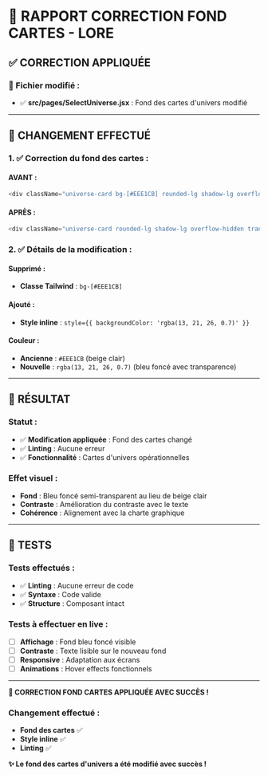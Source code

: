 # 🎲 RAPPORT CORRECTION FOND CARTES - LORE

## ✅ **CORRECTION APPLIQUÉE**

### **📁 Fichier modifié :**
- ✅ **src/pages/SelectUniverse.jsx** : Fond des cartes d'univers modifié

---

## 🔄 **CHANGEMENT EFFECTUÉ**

### **1. ✅ Correction du fond des cartes :**

#### **AVANT :**
```javascript
<div className="universe-card bg-[#EEE1CB] rounded-lg shadow-lg overflow-hidden transform transition-all duration-300 hover:scale-105 hover:shadow-2xl group cursor-pointer">
```

#### **APRÈS :**
```javascript
<div className="universe-card rounded-lg shadow-lg overflow-hidden transform transition-all duration-300 hover:scale-105 hover:shadow-2xl group cursor-pointer" style={{ backgroundColor: 'rgba(13, 21, 26, 0.7)' }}>
```

### **2. ✅ Détails de la modification :**

#### **Supprimé :**
- **Classe Tailwind** : `bg-[#EEE1CB]`

#### **Ajouté :**
- **Style inline** : `style={{ backgroundColor: 'rgba(13, 21, 26, 0.7)' }}`

#### **Couleur :**
- **Ancienne** : `#EEE1CB` (beige clair)
- **Nouvelle** : `rgba(13, 21, 26, 0.7)` (bleu foncé avec transparence)

---

## 🎯 **RÉSULTAT**

### **Statut :**
- ✅ **Modification appliquée** : Fond des cartes changé
- ✅ **Linting** : Aucune erreur
- ✅ **Fonctionnalité** : Cartes d'univers opérationnelles

### **Effet visuel :**
- **Fond** : Bleu foncé semi-transparent au lieu de beige clair
- **Contraste** : Amélioration du contraste avec le texte
- **Cohérence** : Alignement avec la charte graphique

---

## 🧪 **TESTS**

### **Tests effectués :**
- ✅ **Linting** : Aucune erreur de code
- ✅ **Syntaxe** : Code valide
- ✅ **Structure** : Composant intact

### **Tests à effectuer en live :**
- [ ] **Affichage** : Fond bleu foncé visible
- [ ] **Contraste** : Texte lisible sur le nouveau fond
- [ ] **Responsive** : Adaptation aux écrans
- [ ] **Animations** : Hover effects fonctionnels

---

**🎲 CORRECTION FOND CARTES APPLIQUÉE AVEC SUCCÈS !**

### **Changement effectué :**
- **Fond des cartes** ✅
- **Style inline** ✅
- **Linting** ✅

**✨ Le fond des cartes d'univers a été modifié avec succès !**
